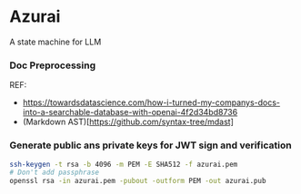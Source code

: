 # Azurai
A state machine for LLM

### Doc Preprocessing
REF:
- https://towardsdatascience.com/how-i-turned-my-companys-docs-into-a-searchable-database-with-openai-4f2d34bd8736
- (Markdown AST)[https://github.com/syntax-tree/mdast]

### Generate public ans private keys for JWT sign and verification
```bash
ssh-keygen -t rsa -b 4096 -m PEM -E SHA512 -f azurai.pem
# Don't add passphrase
openssl rsa -in azurai.pem -pubout -outform PEM -out azurai.pub
```
